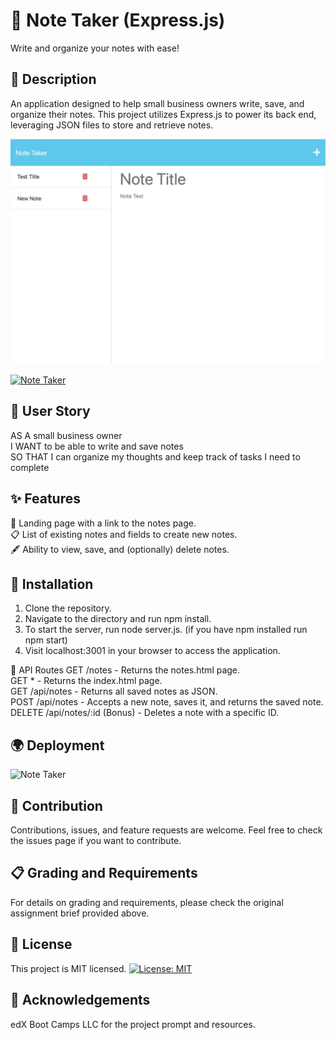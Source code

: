 # 📝 Note Taker (Express.js)
Write and organize your notes with ease!

## 🌟 Description
An application designed to help small business owners write, save, and organize their notes. This project utilizes Express.js to power its back end, leveraging JSON files to store and retrieve notes.

![Note Taker](<Assets/note_taker preview1.png>)<br>

[![Note Taker](https://youtu.be/tqegm8u_-kU.gif)](https://youtu.be/tqegm8u_-kU)<br>


## 📜 User Story
AS A small business owner<br>
I WANT to be able to write and save notes<br>
SO THAT I can organize my thoughts and keep track of tasks I need to complete<br>

## ✨ Features
📄 Landing page with a link to the notes page.<br>
📋 List of existing notes and fields to create new notes.<br>
🖋 Ability to view, save, and (optionally) delete notes.<br>

## 🚀 Installation
1. Clone the repository.
2. Navigate to the directory and run npm install.
3. To start the server, run node server.js.
(if you have npm installed run npm start)
4. Visit localhost:3001 in your browser to access the application.

🔗 API Routes
GET /notes - Returns the notes.html page.<br>
GET * - Returns the index.html page.<br>
GET /api/notes - Returns all saved notes as JSON.<br>
POST /api/notes - Accepts a new note, saves it, and returns the saved note.<br>
DELETE /api/notes/:id (Bonus) - Deletes a note with a specific ID.<br>

## 🌍 Deployment

![Note Taker](https://note-taker-1010-f0d2b7ee2090.herokuapp.com/)

## 🤝 Contribution
Contributions, issues, and feature requests are welcome. Feel free to check the issues page if you want to contribute.

## 📋 Grading and Requirements
For details on grading and requirements, please check the original assignment brief provided above.

## 📄 License
This project is MIT licensed.
[![License: MIT](https://img.shields.io/badge/License-MIT-yellow.svg)](https://opensource.org/licenses/MIT)

## 👏 Acknowledgements
edX Boot Camps LLC for the project prompt and resources.



